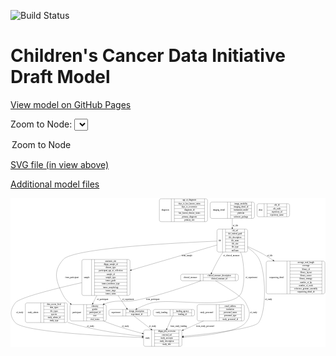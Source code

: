 <link rel='stylesheet' href="assets/style.css">
<link rel='stylesheet' href="https://unpkg.com/leaflet@1.5.1/dist/leaflet.css" integrity="sha512-xwE/Az9zrjBIphAcBb3F6JVqxf46+CDLwfLMHloNu6KEQCAWi6HcDUbeOfBIptF7tcCzusKFjFw2yuvEpDL9wQ==" crossorigin="">
<script type="text/javascript" src="https://code.jquery.com/jquery-3.2.1.min.js"></script>
<script type="text/javascript"  src="https://unpkg.com/leaflet@1.5.1/dist/leaflet.js"></script>
<script type="text/javascript" src="assets/actions.js"></script>

![Build Status](https://github.com/CBIIT/ccdi-model/actions/workflows/model-test-and-deploy.yml/badge.svg)

# Children's Cancer Data Initiative Draft Model

[View model on GitHub Pages](https://cbiit.github.io/ccdi-model/)



Zoom to Node: <select id="node_select">
  <option value="">Zoom to Node</option>
</select>
<div id="model"></div>

<p>
<a href="./model-desc/ccdi-model.svg">SVG file (in view above)</a>
<p>
<a href="./model-desc">Additional model files</a>
<div id='graph' style='display:off;'>
<svg width="2211pt" height="1045pt"
 viewBox="0.00 0.00 2210.63 1045.00" xmlns="http://www.w3.org/2000/svg" xmlns:xlink="http://www.w3.org/1999/xlink">
<g id="graph0" class="graph" transform="scale(1 1) rotate(0) translate(4 1041)">
<title>Perl</title>
<polygon fill="#ffffff" stroke="transparent" points="-4,4 -4,-1041 2206.6255,-1041 2206.6255,4 -4,4"/>
<!-- diagnosis -->
<g id="node1" class="node">
<title>diagnosis</title>
<path fill="none" stroke="#000000" d="M1052.6255,-875.5C1052.6255,-875.5 1366.6255,-875.5 1366.6255,-875.5 1372.6255,-875.5 1378.6255,-881.5 1378.6255,-887.5 1378.6255,-887.5 1378.6255,-1024.5 1378.6255,-1024.5 1378.6255,-1030.5 1372.6255,-1036.5 1366.6255,-1036.5 1366.6255,-1036.5 1052.6255,-1036.5 1052.6255,-1036.5 1046.6255,-1036.5 1040.6255,-1030.5 1040.6255,-1024.5 1040.6255,-1024.5 1040.6255,-887.5 1040.6255,-887.5 1040.6255,-881.5 1046.6255,-875.5 1052.6255,-875.5"/>
<text text-anchor="middle" x="1082.6255" y="-952.3" font-family="Times,serif" font-size="14.00" fill="#000000">diagnosis</text>
<polyline fill="none" stroke="#000000" points="1124.6255,-875.5 1124.6255,-1036.5 "/>
<text text-anchor="middle" x="1135.1255" y="-952.3" font-family="Times,serif" font-size="14.00" fill="#000000"> </text>
<polyline fill="none" stroke="#000000" points="1145.6255,-875.5 1145.6255,-1036.5 "/>
<text text-anchor="middle" x="1251.6255" y="-1021.3" font-family="Times,serif" font-size="14.00" fill="#000000">age_at_diagnosis</text>
<polyline fill="none" stroke="#000000" points="1145.6255,-1013.5 1357.6255,-1013.5 "/>
<text text-anchor="middle" x="1251.6255" y="-998.3" font-family="Times,serif" font-size="14.00" fill="#000000">days_to_last_known_status</text>
<polyline fill="none" stroke="#000000" points="1145.6255,-990.5 1357.6255,-990.5 "/>
<text text-anchor="middle" x="1251.6255" y="-975.3" font-family="Times,serif" font-size="14.00" fill="#000000">days_to_recurrence</text>
<polyline fill="none" stroke="#000000" points="1145.6255,-967.5 1357.6255,-967.5 "/>
<text text-anchor="middle" x="1251.6255" y="-952.3" font-family="Times,serif" font-size="14.00" fill="#000000">diagnosis_id</text>
<polyline fill="none" stroke="#000000" points="1145.6255,-944.5 1357.6255,-944.5 "/>
<text text-anchor="middle" x="1251.6255" y="-929.3" font-family="Times,serif" font-size="14.00" fill="#000000">last_known_disease_status</text>
<polyline fill="none" stroke="#000000" points="1145.6255,-921.5 1357.6255,-921.5 "/>
<text text-anchor="middle" x="1251.6255" y="-906.3" font-family="Times,serif" font-size="14.00" fill="#000000">primary_diagnosis</text>
<polyline fill="none" stroke="#000000" points="1145.6255,-898.5 1357.6255,-898.5 "/>
<text text-anchor="middle" x="1251.6255" y="-883.3" font-family="Times,serif" font-size="14.00" fill="#000000">primary_site</text>
<polyline fill="none" stroke="#000000" points="1357.6255,-875.5 1357.6255,-1036.5 "/>
<text text-anchor="middle" x="1368.1255" y="-952.3" font-family="Times,serif" font-size="14.00" fill="#000000"> </text>
</g>
<!-- sample -->
<g id="node2" class="node">
<title>sample</title>
<path fill="none" stroke="#000000" d="M508.6255,-357.5C508.6255,-357.5 822.6255,-357.5 822.6255,-357.5 828.6255,-357.5 834.6255,-363.5 834.6255,-369.5 834.6255,-369.5 834.6255,-598.5 834.6255,-598.5 834.6255,-604.5 828.6255,-610.5 822.6255,-610.5 822.6255,-610.5 508.6255,-610.5 508.6255,-610.5 502.6255,-610.5 496.6255,-604.5 496.6255,-598.5 496.6255,-598.5 496.6255,-369.5 496.6255,-369.5 496.6255,-363.5 502.6255,-357.5 508.6255,-357.5"/>
<text text-anchor="middle" x="530.6255" y="-480.3" font-family="Times,serif" font-size="14.00" fill="#000000">sample</text>
<polyline fill="none" stroke="#000000" points="564.6255,-357.5 564.6255,-610.5 "/>
<text text-anchor="middle" x="575.1255" y="-480.3" font-family="Times,serif" font-size="14.00" fill="#000000"> </text>
<polyline fill="none" stroke="#000000" points="585.6255,-357.5 585.6255,-610.5 "/>
<text text-anchor="middle" x="699.6255" y="-595.3" font-family="Times,serif" font-size="14.00" fill="#000000">anatomic_site</text>
<polyline fill="none" stroke="#000000" points="585.6255,-587.5 813.6255,-587.5 "/>
<text text-anchor="middle" x="699.6255" y="-572.3" font-family="Times,serif" font-size="14.00" fill="#000000">dbgap_sample_id</text>
<polyline fill="none" stroke="#000000" points="585.6255,-564.5 813.6255,-564.5 "/>
<text text-anchor="middle" x="699.6255" y="-549.3" font-family="Times,serif" font-size="14.00" fill="#000000">disease_type</text>
<polyline fill="none" stroke="#000000" points="585.6255,-541.5 813.6255,-541.5 "/>
<text text-anchor="middle" x="699.6255" y="-526.3" font-family="Times,serif" font-size="14.00" fill="#000000">participant_age_at_collection</text>
<polyline fill="none" stroke="#000000" points="585.6255,-518.5 813.6255,-518.5 "/>
<text text-anchor="middle" x="699.6255" y="-503.3" font-family="Times,serif" font-size="14.00" fill="#000000">sample_id</text>
<polyline fill="none" stroke="#000000" points="585.6255,-495.5 813.6255,-495.5 "/>
<text text-anchor="middle" x="699.6255" y="-480.3" font-family="Times,serif" font-size="14.00" fill="#000000">sample_type</text>
<polyline fill="none" stroke="#000000" points="585.6255,-472.5 813.6255,-472.5 "/>
<text text-anchor="middle" x="699.6255" y="-457.3" font-family="Times,serif" font-size="14.00" fill="#000000">tumor_grade</text>
<polyline fill="none" stroke="#000000" points="585.6255,-449.5 813.6255,-449.5 "/>
<text text-anchor="middle" x="699.6255" y="-434.3" font-family="Times,serif" font-size="14.00" fill="#000000">tumor_incidence_type</text>
<polyline fill="none" stroke="#000000" points="585.6255,-426.5 813.6255,-426.5 "/>
<text text-anchor="middle" x="699.6255" y="-411.3" font-family="Times,serif" font-size="14.00" fill="#000000">tumor_morphology</text>
<polyline fill="none" stroke="#000000" points="585.6255,-403.5 813.6255,-403.5 "/>
<text text-anchor="middle" x="699.6255" y="-388.3" font-family="Times,serif" font-size="14.00" fill="#000000">tumor_stage</text>
<polyline fill="none" stroke="#000000" points="585.6255,-380.5 813.6255,-380.5 "/>
<text text-anchor="middle" x="699.6255" y="-365.3" font-family="Times,serif" font-size="14.00" fill="#000000">tumor_status</text>
<polyline fill="none" stroke="#000000" points="813.6255,-357.5 813.6255,-610.5 "/>
<text text-anchor="middle" x="824.1255" y="-480.3" font-family="Times,serif" font-size="14.00" fill="#000000"> </text>
</g>
<!-- participant -->
<g id="node5" class="node">
<title>participant</title>
<path fill="none" stroke="#000000" d="M425.1255,-179C425.1255,-179 656.1255,-179 656.1255,-179 662.1255,-179 668.1255,-185 668.1255,-191 668.1255,-191 668.1255,-282 668.1255,-282 668.1255,-288 662.1255,-294 656.1255,-294 656.1255,-294 425.1255,-294 425.1255,-294 419.1255,-294 413.1255,-288 413.1255,-282 413.1255,-282 413.1255,-191 413.1255,-191 413.1255,-185 419.1255,-179 425.1255,-179"/>
<text text-anchor="middle" x="461.1255" y="-232.8" font-family="Times,serif" font-size="14.00" fill="#000000">participant</text>
<polyline fill="none" stroke="#000000" points="509.1255,-179 509.1255,-294 "/>
<text text-anchor="middle" x="519.6255" y="-232.8" font-family="Times,serif" font-size="14.00" fill="#000000"> </text>
<polyline fill="none" stroke="#000000" points="530.1255,-179 530.1255,-294 "/>
<text text-anchor="middle" x="588.6255" y="-278.8" font-family="Times,serif" font-size="14.00" fill="#000000">ethnicity</text>
<polyline fill="none" stroke="#000000" points="530.1255,-271 647.1255,-271 "/>
<text text-anchor="middle" x="588.6255" y="-255.8" font-family="Times,serif" font-size="14.00" fill="#000000">gender</text>
<polyline fill="none" stroke="#000000" points="530.1255,-248 647.1255,-248 "/>
<text text-anchor="middle" x="588.6255" y="-232.8" font-family="Times,serif" font-size="14.00" fill="#000000">participant_id</text>
<polyline fill="none" stroke="#000000" points="530.1255,-225 647.1255,-225 "/>
<text text-anchor="middle" x="588.6255" y="-209.8" font-family="Times,serif" font-size="14.00" fill="#000000">race</text>
<polyline fill="none" stroke="#000000" points="530.1255,-202 647.1255,-202 "/>
<text text-anchor="middle" x="588.6255" y="-186.8" font-family="Times,serif" font-size="14.00" fill="#000000">vital_status</text>
<polyline fill="none" stroke="#000000" points="647.1255,-179 647.1255,-294 "/>
<text text-anchor="middle" x="657.6255" y="-232.8" font-family="Times,serif" font-size="14.00" fill="#000000"> </text>
</g>
<!-- sample&#45;&gt;participant -->
<g id="edge11" class="edge">
<title>sample&#45;&gt;participant</title>
<path fill="none" stroke="#000000" d="M601.6607,-357.3498C592.234,-338.6849 582.8517,-320.108 574.3723,-303.3188"/>
<polygon fill="#000000" stroke="#000000" points="577.3923,-301.5344 569.7599,-294.1861 571.1439,-304.6902 577.3923,-301.5344"/>
<text text-anchor="middle" x="643.1255" y="-327.8" font-family="Times,serif" font-size="14.00" fill="#000000">of_participant</text>
</g>
<!-- experiment -->
<g id="node6" class="node">
<title>experiment</title>
<path fill="none" stroke="#000000" d="M698.6255,-213.5C698.6255,-213.5 966.6255,-213.5 966.6255,-213.5 972.6255,-213.5 978.6255,-219.5 978.6255,-225.5 978.6255,-225.5 978.6255,-247.5 978.6255,-247.5 978.6255,-253.5 972.6255,-259.5 966.6255,-259.5 966.6255,-259.5 698.6255,-259.5 698.6255,-259.5 692.6255,-259.5 686.6255,-253.5 686.6255,-247.5 686.6255,-247.5 686.6255,-225.5 686.6255,-225.5 686.6255,-219.5 692.6255,-213.5 698.6255,-213.5"/>
<text text-anchor="middle" x="735.6255" y="-232.8" font-family="Times,serif" font-size="14.00" fill="#000000">experiment</text>
<polyline fill="none" stroke="#000000" points="784.6255,-213.5 784.6255,-259.5 "/>
<text text-anchor="middle" x="795.1255" y="-232.8" font-family="Times,serif" font-size="14.00" fill="#000000"> </text>
<polyline fill="none" stroke="#000000" points="805.6255,-213.5 805.6255,-259.5 "/>
<text text-anchor="middle" x="881.6255" y="-244.3" font-family="Times,serif" font-size="14.00" fill="#000000">design_description</text>
<polyline fill="none" stroke="#000000" points="805.6255,-236.5 957.6255,-236.5 "/>
<text text-anchor="middle" x="881.6255" y="-221.3" font-family="Times,serif" font-size="14.00" fill="#000000">experiment_id</text>
<polyline fill="none" stroke="#000000" points="957.6255,-213.5 957.6255,-259.5 "/>
<text text-anchor="middle" x="968.1255" y="-232.8" font-family="Times,serif" font-size="14.00" fill="#000000"> </text>
</g>
<!-- sample&#45;&gt;experiment -->
<g id="edge2" class="edge">
<title>sample&#45;&gt;experiment</title>
<path fill="none" stroke="#000000" d="M751.0823,-357.3498C773.5684,-324.0246 795.8652,-290.98 811.4451,-267.89"/>
<polygon fill="#000000" stroke="#000000" points="814.3818,-269.7952 817.0738,-259.5481 808.5792,-265.8799 814.3818,-269.7952"/>
<text text-anchor="middle" x="821.1255" y="-327.8" font-family="Times,serif" font-size="14.00" fill="#000000">of_experiment</text>
</g>
<!-- study -->
<g id="node8" class="node">
<title>study</title>
<path fill="none" stroke="#000000" d="M942.1255,-.5C942.1255,-.5 1187.1255,-.5 1187.1255,-.5 1193.1255,-.5 1199.1255,-6.5 1199.1255,-12.5 1199.1255,-12.5 1199.1255,-103.5 1199.1255,-103.5 1199.1255,-109.5 1193.1255,-115.5 1187.1255,-115.5 1187.1255,-115.5 942.1255,-115.5 942.1255,-115.5 936.1255,-115.5 930.1255,-109.5 930.1255,-103.5 930.1255,-103.5 930.1255,-12.5 930.1255,-12.5 930.1255,-6.5 936.1255,-.5 942.1255,-.5"/>
<text text-anchor="middle" x="958.1255" y="-54.3" font-family="Times,serif" font-size="14.00" fill="#000000">study</text>
<polyline fill="none" stroke="#000000" points="986.1255,-.5 986.1255,-115.5 "/>
<text text-anchor="middle" x="996.6255" y="-54.3" font-family="Times,serif" font-size="14.00" fill="#000000"> </text>
<polyline fill="none" stroke="#000000" points="1007.1255,-.5 1007.1255,-115.5 "/>
<text text-anchor="middle" x="1092.6255" y="-100.3" font-family="Times,serif" font-size="14.00" fill="#000000">dbgap_phs_accession</text>
<polyline fill="none" stroke="#000000" points="1007.1255,-92.5 1178.1255,-92.5 "/>
<text text-anchor="middle" x="1092.6255" y="-77.3" font-family="Times,serif" font-size="14.00" fill="#000000">external_url</text>
<polyline fill="none" stroke="#000000" points="1007.1255,-69.5 1178.1255,-69.5 "/>
<text text-anchor="middle" x="1092.6255" y="-54.3" font-family="Times,serif" font-size="14.00" fill="#000000">study_acronym</text>
<polyline fill="none" stroke="#000000" points="1007.1255,-46.5 1178.1255,-46.5 "/>
<text text-anchor="middle" x="1092.6255" y="-31.3" font-family="Times,serif" font-size="14.00" fill="#000000">study_description</text>
<polyline fill="none" stroke="#000000" points="1007.1255,-23.5 1178.1255,-23.5 "/>
<text text-anchor="middle" x="1092.6255" y="-8.3" font-family="Times,serif" font-size="14.00" fill="#000000">study_title</text>
<polyline fill="none" stroke="#000000" points="1178.1255,-.5 1178.1255,-115.5 "/>
<text text-anchor="middle" x="1188.6255" y="-54.3" font-family="Times,serif" font-size="14.00" fill="#000000"> </text>
</g>
<!-- sample&#45;&gt;study -->
<g id="edge8" class="edge">
<title>sample&#45;&gt;study</title>
<path fill="none" stroke="#000000" d="M496.5433,-447.706C318.0454,-407.6915 58.4261,-343.9679 29.6255,-306 -7.71,-256.7806 -11.7072,-212.9141 29.6255,-167 88.07,-102.0772 648.8511,-73.0404 919.6633,-62.7205"/>
<polygon fill="#000000" stroke="#000000" points="920.1037,-66.2064 929.9645,-62.3316 919.8396,-59.2114 920.1037,-66.2064"/>
<text text-anchor="middle" x="60.1255" y="-232.8" font-family="Times,serif" font-size="14.00" fill="#000000">of_study</text>
</g>
<!-- study_admin -->
<g id="node3" class="node">
<title>study_admin</title>
<path fill="none" stroke="#000000" d="M112.1255,-167.5C112.1255,-167.5 383.1255,-167.5 383.1255,-167.5 389.1255,-167.5 395.1255,-173.5 395.1255,-179.5 395.1255,-179.5 395.1255,-293.5 395.1255,-293.5 395.1255,-299.5 389.1255,-305.5 383.1255,-305.5 383.1255,-305.5 112.1255,-305.5 112.1255,-305.5 106.1255,-305.5 100.1255,-299.5 100.1255,-293.5 100.1255,-293.5 100.1255,-179.5 100.1255,-179.5 100.1255,-173.5 106.1255,-167.5 112.1255,-167.5"/>
<text text-anchor="middle" x="154.1255" y="-232.8" font-family="Times,serif" font-size="14.00" fill="#000000">study_admin</text>
<polyline fill="none" stroke="#000000" points="208.1255,-167.5 208.1255,-305.5 "/>
<text text-anchor="middle" x="218.6255" y="-232.8" font-family="Times,serif" font-size="14.00" fill="#000000"> </text>
<polyline fill="none" stroke="#000000" points="229.1255,-167.5 229.1255,-305.5 "/>
<text text-anchor="middle" x="301.6255" y="-290.3" font-family="Times,serif" font-size="14.00" fill="#000000">data_access_level</text>
<polyline fill="none" stroke="#000000" points="229.1255,-282.5 374.1255,-282.5 "/>
<text text-anchor="middle" x="301.6255" y="-267.3" font-family="Times,serif" font-size="14.00" fill="#000000">data_types</text>
<polyline fill="none" stroke="#000000" points="229.1255,-259.5 374.1255,-259.5 "/>
<text text-anchor="middle" x="301.6255" y="-244.3" font-family="Times,serif" font-size="14.00" fill="#000000">file_types</text>
<polyline fill="none" stroke="#000000" points="229.1255,-236.5 374.1255,-236.5 "/>
<text text-anchor="middle" x="301.6255" y="-221.3" font-family="Times,serif" font-size="14.00" fill="#000000">species</text>
<polyline fill="none" stroke="#000000" points="229.1255,-213.5 374.1255,-213.5 "/>
<text text-anchor="middle" x="301.6255" y="-198.3" font-family="Times,serif" font-size="14.00" fill="#000000">study_admin_id</text>
<polyline fill="none" stroke="#000000" points="229.1255,-190.5 374.1255,-190.5 "/>
<text text-anchor="middle" x="301.6255" y="-175.3" font-family="Times,serif" font-size="14.00" fill="#000000">study_type</text>
<polyline fill="none" stroke="#000000" points="374.1255,-167.5 374.1255,-305.5 "/>
<text text-anchor="middle" x="384.6255" y="-232.8" font-family="Times,serif" font-size="14.00" fill="#000000"> </text>
</g>
<!-- study_admin&#45;&gt;study -->
<g id="edge7" class="edge">
<title>study_admin&#45;&gt;study</title>
<path fill="none" stroke="#000000" d="M395.4923,-169.5299C398.2148,-168.6534 400.9274,-167.8089 403.6255,-167 577.2543,-114.946 784.4588,-85.8738 920.007,-71.0937"/>
<polygon fill="#000000" stroke="#000000" points="920.4801,-74.5631 930.047,-70.0108 919.7293,-67.6035 920.4801,-74.5631"/>
<text text-anchor="middle" x="558.1255" y="-137.8" font-family="Times,serif" font-size="14.00" fill="#000000">of_study</text>
</g>
<!-- imaging_detail -->
<g id="node4" class="node">
<title>imaging_detail</title>
<path fill="none" stroke="#000000" d="M1409.1255,-898.5C1409.1255,-898.5 1696.1255,-898.5 1696.1255,-898.5 1702.1255,-898.5 1708.1255,-904.5 1708.1255,-910.5 1708.1255,-910.5 1708.1255,-1001.5 1708.1255,-1001.5 1708.1255,-1007.5 1702.1255,-1013.5 1696.1255,-1013.5 1696.1255,-1013.5 1409.1255,-1013.5 1409.1255,-1013.5 1403.1255,-1013.5 1397.1255,-1007.5 1397.1255,-1001.5 1397.1255,-1001.5 1397.1255,-910.5 1397.1255,-910.5 1397.1255,-904.5 1403.1255,-898.5 1409.1255,-898.5"/>
<text text-anchor="middle" x="1458.1255" y="-952.3" font-family="Times,serif" font-size="14.00" fill="#000000">imaging_detail</text>
<polyline fill="none" stroke="#000000" points="1519.1255,-898.5 1519.1255,-1013.5 "/>
<text text-anchor="middle" x="1529.6255" y="-952.3" font-family="Times,serif" font-size="14.00" fill="#000000"> </text>
<polyline fill="none" stroke="#000000" points="1540.1255,-898.5 1540.1255,-1013.5 "/>
<text text-anchor="middle" x="1613.6255" y="-998.3" font-family="Times,serif" font-size="14.00" fill="#000000">image_modality</text>
<polyline fill="none" stroke="#000000" points="1540.1255,-990.5 1687.1255,-990.5 "/>
<text text-anchor="middle" x="1613.6255" y="-975.3" font-family="Times,serif" font-size="14.00" fill="#000000">imaging_detail_id</text>
<polyline fill="none" stroke="#000000" points="1540.1255,-967.5 1687.1255,-967.5 "/>
<text text-anchor="middle" x="1613.6255" y="-952.3" font-family="Times,serif" font-size="14.00" fill="#000000">instrument_model</text>
<polyline fill="none" stroke="#000000" points="1540.1255,-944.5 1687.1255,-944.5 "/>
<text text-anchor="middle" x="1613.6255" y="-929.3" font-family="Times,serif" font-size="14.00" fill="#000000">platform</text>
<polyline fill="none" stroke="#000000" points="1540.1255,-921.5 1687.1255,-921.5 "/>
<text text-anchor="middle" x="1613.6255" y="-906.3" font-family="Times,serif" font-size="14.00" fill="#000000">software_package</text>
<polyline fill="none" stroke="#000000" points="1687.1255,-898.5 1687.1255,-1013.5 "/>
<text text-anchor="middle" x="1697.6255" y="-952.3" font-family="Times,serif" font-size="14.00" fill="#000000"> </text>
</g>
<!-- file -->
<g id="node11" class="node">
<title>file</title>
<path fill="none" stroke="#000000" d="M1457.1255,-662.5C1457.1255,-662.5 1648.1255,-662.5 1648.1255,-662.5 1654.1255,-662.5 1660.1255,-668.5 1660.1255,-674.5 1660.1255,-674.5 1660.1255,-811.5 1660.1255,-811.5 1660.1255,-817.5 1654.1255,-823.5 1648.1255,-823.5 1648.1255,-823.5 1457.1255,-823.5 1457.1255,-823.5 1451.1255,-823.5 1445.1255,-817.5 1445.1255,-811.5 1445.1255,-811.5 1445.1255,-674.5 1445.1255,-674.5 1445.1255,-668.5 1451.1255,-662.5 1457.1255,-662.5"/>
<text text-anchor="middle" x="1464.6255" y="-739.3" font-family="Times,serif" font-size="14.00" fill="#000000">file</text>
<polyline fill="none" stroke="#000000" points="1484.1255,-662.5 1484.1255,-823.5 "/>
<text text-anchor="middle" x="1494.6255" y="-739.3" font-family="Times,serif" font-size="14.00" fill="#000000"> </text>
<polyline fill="none" stroke="#000000" points="1505.1255,-662.5 1505.1255,-823.5 "/>
<text text-anchor="middle" x="1572.1255" y="-808.3" font-family="Times,serif" font-size="14.00" fill="#000000">cds_url</text>
<polyline fill="none" stroke="#000000" points="1505.1255,-800.5 1639.1255,-800.5 "/>
<text text-anchor="middle" x="1572.1255" y="-785.3" font-family="Times,serif" font-size="14.00" fill="#000000">dcf_indexd_guid</text>
<polyline fill="none" stroke="#000000" points="1505.1255,-777.5 1639.1255,-777.5 "/>
<text text-anchor="middle" x="1572.1255" y="-762.3" font-family="Times,serif" font-size="14.00" fill="#000000">file_description</text>
<polyline fill="none" stroke="#000000" points="1505.1255,-754.5 1639.1255,-754.5 "/>
<text text-anchor="middle" x="1572.1255" y="-739.3" font-family="Times,serif" font-size="14.00" fill="#000000">file_name</text>
<polyline fill="none" stroke="#000000" points="1505.1255,-731.5 1639.1255,-731.5 "/>
<text text-anchor="middle" x="1572.1255" y="-716.3" font-family="Times,serif" font-size="14.00" fill="#000000">file_size</text>
<polyline fill="none" stroke="#000000" points="1505.1255,-708.5 1639.1255,-708.5 "/>
<text text-anchor="middle" x="1572.1255" y="-693.3" font-family="Times,serif" font-size="14.00" fill="#000000">file_type</text>
<polyline fill="none" stroke="#000000" points="1505.1255,-685.5 1639.1255,-685.5 "/>
<text text-anchor="middle" x="1572.1255" y="-670.3" font-family="Times,serif" font-size="14.00" fill="#000000">md5sum</text>
<polyline fill="none" stroke="#000000" points="1639.1255,-662.5 1639.1255,-823.5 "/>
<text text-anchor="middle" x="1649.6255" y="-739.3" font-family="Times,serif" font-size="14.00" fill="#000000"> </text>
</g>
<!-- imaging_detail&#45;&gt;file -->
<g id="edge13" class="edge">
<title>imaging_detail&#45;&gt;file</title>
<path fill="none" stroke="#000000" d="M1552.6255,-898.3591C1552.6255,-878.5761 1552.6255,-855.9214 1552.6255,-834.1419"/>
<polygon fill="#000000" stroke="#000000" points="1556.1256,-833.8749 1552.6255,-823.875 1549.1256,-833.875 1556.1256,-833.8749"/>
<text text-anchor="middle" x="1574.6255" y="-845.8" font-family="Times,serif" font-size="14.00" fill="#000000">of_file</text>
</g>
<!-- participant&#45;&gt;study -->
<g id="edge5" class="edge">
<title>participant&#45;&gt;study</title>
<path fill="none" stroke="#000000" d="M649.3051,-178.9819C658.7809,-174.6969 668.3082,-170.6353 677.6255,-167 756.0391,-136.4052 846.4476,-110.4484 920.1527,-91.5486"/>
<polygon fill="#000000" stroke="#000000" points="921.1503,-94.9063 929.9767,-89.0458 919.4221,-88.1229 921.1503,-94.9063"/>
<text text-anchor="middle" x="802.1255" y="-137.8" font-family="Times,serif" font-size="14.00" fill="#000000">of_study</text>
</g>
<!-- experiment&#45;&gt;study -->
<g id="edge9" class="edge">
<title>experiment&#45;&gt;study</title>
<path fill="none" stroke="#000000" d="M862.9554,-213.1642C893.0091,-190.041 940.3973,-153.5807 981.6874,-121.8122"/>
<polygon fill="#000000" stroke="#000000" points="984.0659,-124.3984 989.8572,-115.5265 979.7973,-118.8505 984.0659,-124.3984"/>
<text text-anchor="middle" x="993.1255" y="-137.8" font-family="Times,serif" font-size="14.00" fill="#000000">of_study</text>
</g>
<!-- study_funding -->
<g id="node7" class="node">
<title>study_funding</title>
<path fill="none" stroke="#000000" d="M1009.1255,-213.5C1009.1255,-213.5 1276.1255,-213.5 1276.1255,-213.5 1282.1255,-213.5 1288.1255,-219.5 1288.1255,-225.5 1288.1255,-225.5 1288.1255,-247.5 1288.1255,-247.5 1288.1255,-253.5 1282.1255,-259.5 1276.1255,-259.5 1276.1255,-259.5 1009.1255,-259.5 1009.1255,-259.5 1003.1255,-259.5 997.1255,-253.5 997.1255,-247.5 997.1255,-247.5 997.1255,-225.5 997.1255,-225.5 997.1255,-219.5 1003.1255,-213.5 1009.1255,-213.5"/>
<text text-anchor="middle" x="1056.6255" y="-232.8" font-family="Times,serif" font-size="14.00" fill="#000000">study_funding</text>
<polyline fill="none" stroke="#000000" points="1116.1255,-213.5 1116.1255,-259.5 "/>
<text text-anchor="middle" x="1126.6255" y="-232.8" font-family="Times,serif" font-size="14.00" fill="#000000"> </text>
<polyline fill="none" stroke="#000000" points="1137.1255,-213.5 1137.1255,-259.5 "/>
<text text-anchor="middle" x="1202.1255" y="-244.3" font-family="Times,serif" font-size="14.00" fill="#000000">funding_agency</text>
<polyline fill="none" stroke="#000000" points="1137.1255,-236.5 1267.1255,-236.5 "/>
<text text-anchor="middle" x="1202.1255" y="-221.3" font-family="Times,serif" font-size="14.00" fill="#000000">funding_id</text>
<polyline fill="none" stroke="#000000" points="1267.1255,-213.5 1267.1255,-259.5 "/>
<text text-anchor="middle" x="1277.6255" y="-232.8" font-family="Times,serif" font-size="14.00" fill="#000000"> </text>
</g>
<!-- study_funding&#45;&gt;study -->
<g id="edge3" class="edge">
<title>study_funding&#45;&gt;study</title>
<path fill="none" stroke="#000000" d="M1132.4283,-213.1642C1122.6609,-190.8118 1107.4475,-155.9966 1093.9046,-125.0041"/>
<polygon fill="#000000" stroke="#000000" points="1096.9745,-123.2883 1089.7631,-115.5265 1090.5601,-126.0913 1096.9745,-123.2883"/>
<text text-anchor="middle" x="1175.6255" y="-137.8" font-family="Times,serif" font-size="14.00" fill="#000000">from_study_funding</text>
</g>
<!-- sequencing_detail -->
<g id="node9" class="node">
<title>sequencing_detail</title>
<path fill="none" stroke="#000000" d="M1802.6255,-369C1802.6255,-369 2190.6255,-369 2190.6255,-369 2196.6255,-369 2202.6255,-375 2202.6255,-381 2202.6255,-381 2202.6255,-587 2202.6255,-587 2202.6255,-593 2196.6255,-599 2190.6255,-599 2190.6255,-599 1802.6255,-599 1802.6255,-599 1796.6255,-599 1790.6255,-593 1790.6255,-587 1790.6255,-587 1790.6255,-381 1790.6255,-381 1790.6255,-375 1796.6255,-369 1802.6255,-369"/>
<text text-anchor="middle" x="1863.6255" y="-480.3" font-family="Times,serif" font-size="14.00" fill="#000000">sequencing_detail</text>
<polyline fill="none" stroke="#000000" points="1936.6255,-369 1936.6255,-599 "/>
<text text-anchor="middle" x="1947.1255" y="-480.3" font-family="Times,serif" font-size="14.00" fill="#000000"> </text>
<polyline fill="none" stroke="#000000" points="1957.6255,-369 1957.6255,-599 "/>
<text text-anchor="middle" x="2069.6255" y="-583.8" font-family="Times,serif" font-size="14.00" fill="#000000">average_read_length</text>
<polyline fill="none" stroke="#000000" points="1957.6255,-576 2181.6255,-576 "/>
<text text-anchor="middle" x="2069.6255" y="-560.8" font-family="Times,serif" font-size="14.00" fill="#000000">coverage</text>
<polyline fill="none" stroke="#000000" points="1957.6255,-553 2181.6255,-553 "/>
<text text-anchor="middle" x="2069.6255" y="-537.8" font-family="Times,serif" font-size="14.00" fill="#000000">library_id</text>
<polyline fill="none" stroke="#000000" points="1957.6255,-530 2181.6255,-530 "/>
<text text-anchor="middle" x="2069.6255" y="-514.8" font-family="Times,serif" font-size="14.00" fill="#000000">library_layout</text>
<polyline fill="none" stroke="#000000" points="1957.6255,-507 2181.6255,-507 "/>
<text text-anchor="middle" x="2069.6255" y="-491.8" font-family="Times,serif" font-size="14.00" fill="#000000">library_source</text>
<polyline fill="none" stroke="#000000" points="1957.6255,-484 2181.6255,-484 "/>
<text text-anchor="middle" x="2069.6255" y="-468.8" font-family="Times,serif" font-size="14.00" fill="#000000">library_strategy</text>
<polyline fill="none" stroke="#000000" points="1957.6255,-461 2181.6255,-461 "/>
<text text-anchor="middle" x="2069.6255" y="-445.8" font-family="Times,serif" font-size="14.00" fill="#000000">number_of_bp</text>
<polyline fill="none" stroke="#000000" points="1957.6255,-438 2181.6255,-438 "/>
<text text-anchor="middle" x="2069.6255" y="-422.8" font-family="Times,serif" font-size="14.00" fill="#000000">number_of_reads</text>
<polyline fill="none" stroke="#000000" points="1957.6255,-415 2181.6255,-415 "/>
<text text-anchor="middle" x="2069.6255" y="-399.8" font-family="Times,serif" font-size="14.00" fill="#000000">reference_genome_assembly</text>
<polyline fill="none" stroke="#000000" points="1957.6255,-392 2181.6255,-392 "/>
<text text-anchor="middle" x="2069.6255" y="-376.8" font-family="Times,serif" font-size="14.00" fill="#000000">sequencing_detail_id</text>
<polyline fill="none" stroke="#000000" points="2181.6255,-369 2181.6255,-599 "/>
<text text-anchor="middle" x="2192.1255" y="-480.3" font-family="Times,serif" font-size="14.00" fill="#000000"> </text>
</g>
<!-- study_personnel -->
<g id="node10" class="node">
<title>study_personnel</title>
<path fill="none" stroke="#000000" d="M1318.1255,-179C1318.1255,-179 1625.1255,-179 1625.1255,-179 1631.1255,-179 1637.1255,-185 1637.1255,-191 1637.1255,-191 1637.1255,-282 1637.1255,-282 1637.1255,-288 1631.1255,-294 1625.1255,-294 1625.1255,-294 1318.1255,-294 1318.1255,-294 1312.1255,-294 1306.1255,-288 1306.1255,-282 1306.1255,-282 1306.1255,-191 1306.1255,-191 1306.1255,-185 1312.1255,-179 1318.1255,-179"/>
<text text-anchor="middle" x="1373.1255" y="-232.8" font-family="Times,serif" font-size="14.00" fill="#000000">study_personnel</text>
<polyline fill="none" stroke="#000000" points="1440.1255,-179 1440.1255,-294 "/>
<text text-anchor="middle" x="1450.6255" y="-232.8" font-family="Times,serif" font-size="14.00" fill="#000000"> </text>
<polyline fill="none" stroke="#000000" points="1461.1255,-179 1461.1255,-294 "/>
<text text-anchor="middle" x="1538.6255" y="-278.8" font-family="Times,serif" font-size="14.00" fill="#000000">email_address</text>
<polyline fill="none" stroke="#000000" points="1461.1255,-271 1616.1255,-271 "/>
<text text-anchor="middle" x="1538.6255" y="-255.8" font-family="Times,serif" font-size="14.00" fill="#000000">institution</text>
<polyline fill="none" stroke="#000000" points="1461.1255,-248 1616.1255,-248 "/>
<text text-anchor="middle" x="1538.6255" y="-232.8" font-family="Times,serif" font-size="14.00" fill="#000000">personnel_name</text>
<polyline fill="none" stroke="#000000" points="1461.1255,-225 1616.1255,-225 "/>
<text text-anchor="middle" x="1538.6255" y="-209.8" font-family="Times,serif" font-size="14.00" fill="#000000">personnel_type</text>
<polyline fill="none" stroke="#000000" points="1461.1255,-202 1616.1255,-202 "/>
<text text-anchor="middle" x="1538.6255" y="-186.8" font-family="Times,serif" font-size="14.00" fill="#000000">study_personnel_id</text>
<polyline fill="none" stroke="#000000" points="1616.1255,-179 1616.1255,-294 "/>
<text text-anchor="middle" x="1626.6255" y="-232.8" font-family="Times,serif" font-size="14.00" fill="#000000"> </text>
</g>
<!-- study_personnel&#45;&gt;study -->
<g id="edge12" class="edge">
<title>study_personnel&#45;&gt;study</title>
<path fill="none" stroke="#000000" d="M1350.7945,-178.8825C1318.705,-163.9439 1283.9757,-148.0995 1251.6255,-134 1237.7902,-127.97 1223.3176,-121.8181 1208.8138,-115.7557"/>
<polygon fill="#000000" stroke="#000000" points="1209.8616,-112.4008 1199.2846,-111.7871 1207.1703,-118.8627 1209.8616,-112.4008"/>
<text text-anchor="middle" x="1362.6255" y="-137.8" font-family="Times,serif" font-size="14.00" fill="#000000">from_study_personnel</text>
</g>
<!-- file&#45;&gt;sample -->
<g id="edge10" class="edge">
<title>file&#45;&gt;sample</title>
<path fill="none" stroke="#000000" d="M1444.7486,-711.5005C1295.5957,-667.9485 1024.4785,-588.7835 844.6895,-536.2859"/>
<polygon fill="#000000" stroke="#000000" points="845.44,-532.8589 834.8598,-533.4157 843.478,-539.5784 845.44,-532.8589"/>
<text text-anchor="middle" x="1235.1255" y="-632.8" font-family="Times,serif" font-size="14.00" fill="#000000">from_sample</text>
</g>
<!-- file&#45;&gt;participant -->
<g id="edge15" class="edge">
<title>file&#45;&gt;participant</title>
<path fill="none" stroke="#000000" d="M1445.0002,-739.0527C1166.3414,-727.7325 437.9694,-690.7249 366.6255,-611 291.3452,-526.8764 314.2405,-456.9986 366.6255,-357 378.2163,-334.8741 395.92,-316.0024 415.673,-300.2166"/>
<polygon fill="#000000" stroke="#000000" points="417.8434,-302.9628 423.638,-294.093 413.5769,-297.4133 417.8434,-302.9628"/>
<text text-anchor="middle" x="427.1255" y="-480.3" font-family="Times,serif" font-size="14.00" fill="#000000">from_participant</text>
</g>
<!-- file&#45;&gt;experiment -->
<g id="edge1" class="edge">
<title>file&#45;&gt;experiment</title>
<path fill="none" stroke="#000000" d="M1610.6354,-662.4445C1613.3877,-656.3825 1615.7704,-650.2054 1617.6255,-644 1635.9144,-582.8216 1648.0675,-402.8497 1603.6255,-357 1508.0251,-258.3715 1120.6424,-340.2565 987.6255,-306 951.1607,-296.609 912.5125,-279.297 882.9298,-264.3013"/>
<polygon fill="#000000" stroke="#000000" points="884.1507,-260.9933 873.6578,-259.527 880.9461,-267.2167 884.1507,-260.9933"/>
<text text-anchor="middle" x="1686.1255" y="-480.3" font-family="Times,serif" font-size="14.00" fill="#000000">of_experiment</text>
</g>
<!-- file&#45;&gt;study -->
<g id="edge4" class="edge">
<title>file&#45;&gt;study</title>
<path fill="none" stroke="#000000" d="M1660.5125,-693.0119C1692.5216,-672.4319 1723.7711,-645.2475 1741.6255,-611 1787.2403,-523.5035 1796.363,-245.5352 1736.6255,-167 1705.036,-125.4703 1397.2684,-89.3697 1209.3727,-70.9694"/>
<polygon fill="#000000" stroke="#000000" points="1209.6964,-67.4844 1199.4042,-69.9988 1209.0179,-74.4515 1209.6964,-67.4844"/>
<text text-anchor="middle" x="1807.1255" y="-327.8" font-family="Times,serif" font-size="14.00" fill="#000000">of_study</text>
</g>
<!-- file&#45;&gt;sequencing_detail -->
<g id="edge14" class="edge">
<title>file&#45;&gt;sequencing_detail</title>
<path fill="none" stroke="#000000" d="M1660.3104,-700.9103C1697.9628,-684.7674 1739.9644,-665.1113 1776.6255,-644 1797.2187,-632.1414 1818.2158,-618.7632 1838.6625,-604.9209"/>
<polygon fill="#000000" stroke="#000000" points="1840.7935,-607.704 1847.08,-599.1758 1836.8473,-601.9223 1840.7935,-607.704"/>
<text text-anchor="middle" x="1816.6255" y="-632.8" font-family="Times,serif" font-size="14.00" fill="#000000">of_file</text>
</g>
<!-- clinical_measure -->
<g id="node12" class="node">
<title>clinical_measure</title>
<path fill="none" stroke="#000000" d="M1202.1255,-461C1202.1255,-461 1583.1255,-461 1583.1255,-461 1589.1255,-461 1595.1255,-467 1595.1255,-473 1595.1255,-473 1595.1255,-495 1595.1255,-495 1595.1255,-501 1589.1255,-507 1583.1255,-507 1583.1255,-507 1202.1255,-507 1202.1255,-507 1196.1255,-507 1190.1255,-501 1190.1255,-495 1190.1255,-495 1190.1255,-473 1190.1255,-473 1190.1255,-467 1196.1255,-461 1202.1255,-461"/>
<text text-anchor="middle" x="1258.6255" y="-480.3" font-family="Times,serif" font-size="14.00" fill="#000000">clinical_measure</text>
<polyline fill="none" stroke="#000000" points="1327.1255,-461 1327.1255,-507 "/>
<text text-anchor="middle" x="1337.6255" y="-480.3" font-family="Times,serif" font-size="14.00" fill="#000000"> </text>
<polyline fill="none" stroke="#000000" points="1348.1255,-461 1348.1255,-507 "/>
<text text-anchor="middle" x="1461.1255" y="-491.8" font-family="Times,serif" font-size="14.00" fill="#000000">clinical_measure_description</text>
<polyline fill="none" stroke="#000000" points="1348.1255,-484 1574.1255,-484 "/>
<text text-anchor="middle" x="1461.1255" y="-468.8" font-family="Times,serif" font-size="14.00" fill="#000000">clinical_measure_id</text>
<polyline fill="none" stroke="#000000" points="1574.1255,-461 1574.1255,-507 "/>
<text text-anchor="middle" x="1584.6255" y="-480.3" font-family="Times,serif" font-size="14.00" fill="#000000"> </text>
</g>
<!-- file&#45;&gt;clinical_measure -->
<g id="edge17" class="edge">
<title>file&#45;&gt;clinical_measure</title>
<path fill="none" stroke="#000000" d="M1487.958,-662.284C1483.6581,-656.1858 1479.5017,-650.0503 1475.6255,-644 1448.5073,-601.6722 1422.7401,-549.4636 1407.3068,-516.4422"/>
<polygon fill="#000000" stroke="#000000" points="1410.4279,-514.8531 1403.0471,-507.2522 1404.077,-517.7968 1410.4279,-514.8531"/>
<text text-anchor="middle" x="1546.6255" y="-632.8" font-family="Times,serif" font-size="14.00" fill="#000000">of_clinical_measure</text>
</g>
<!-- clinical_measure&#45;&gt;participant -->
<g id="edge16" class="edge">
<title>clinical_measure&#45;&gt;participant</title>
<path fill="none" stroke="#000000" d="M1332.9215,-460.9582C1237.8946,-425.3233 1045.6857,-357.4686 876.6255,-324 789.5106,-306.754 762.9765,-330.5281 677.6255,-306 669.6112,-303.6969 661.5111,-300.9196 653.4655,-297.8185"/>
<polygon fill="#000000" stroke="#000000" points="654.6382,-294.5178 644.0542,-294.0382 652.029,-301.0134 654.6382,-294.5178"/>
<text text-anchor="middle" x="995.1255" y="-327.8" font-family="Times,serif" font-size="14.00" fill="#000000">from_participant</text>
</g>
<!-- clinical_measure&#45;&gt;study -->
<g id="edge6" class="edge">
<title>clinical_measure&#45;&gt;study</title>
<path fill="none" stroke="#000000" d="M1434.8279,-460.8666C1500.8949,-423.6646 1623.6038,-350.2452 1646.6255,-306 1675.1406,-251.1969 1686.0839,-214.5345 1646.6255,-167 1592.0947,-101.3083 1363.3093,-74.9751 1209.3531,-64.5815"/>
<polygon fill="#000000" stroke="#000000" points="1209.5319,-61.0858 1199.3232,-63.9197 1209.071,-68.0706 1209.5319,-61.0858"/>
<text text-anchor="middle" x="1702.1255" y="-232.8" font-family="Times,serif" font-size="14.00" fill="#000000">of_study</text>
</g>
<!-- alias -->
<g id="node13" class="node">
<title>alias</title>
<path fill="none" stroke="#000000" d="M1738.1255,-910C1738.1255,-910 1943.1255,-910 1943.1255,-910 1949.1255,-910 1955.1255,-916 1955.1255,-922 1955.1255,-922 1955.1255,-990 1955.1255,-990 1955.1255,-996 1949.1255,-1002 1943.1255,-1002 1943.1255,-1002 1738.1255,-1002 1738.1255,-1002 1732.1255,-1002 1726.1255,-996 1726.1255,-990 1726.1255,-990 1726.1255,-922 1726.1255,-922 1726.1255,-916 1732.1255,-910 1738.1255,-910"/>
<text text-anchor="middle" x="1751.1255" y="-952.3" font-family="Times,serif" font-size="14.00" fill="#000000">alias</text>
<polyline fill="none" stroke="#000000" points="1776.1255,-910 1776.1255,-1002 "/>
<text text-anchor="middle" x="1786.6255" y="-952.3" font-family="Times,serif" font-size="14.00" fill="#000000"> </text>
<polyline fill="none" stroke="#000000" points="1797.1255,-910 1797.1255,-1002 "/>
<text text-anchor="middle" x="1865.6255" y="-986.8" font-family="Times,serif" font-size="14.00" fill="#000000">cds_id</text>
<polyline fill="none" stroke="#000000" points="1797.1255,-979 1934.1255,-979 "/>
<text text-anchor="middle" x="1865.6255" y="-963.8" font-family="Times,serif" font-size="14.00" fill="#000000">cds_node</text>
<polyline fill="none" stroke="#000000" points="1797.1255,-956 1934.1255,-956 "/>
<text text-anchor="middle" x="1865.6255" y="-940.8" font-family="Times,serif" font-size="14.00" fill="#000000">repository_id</text>
<polyline fill="none" stroke="#000000" points="1797.1255,-933 1934.1255,-933 "/>
<text text-anchor="middle" x="1865.6255" y="-917.8" font-family="Times,serif" font-size="14.00" fill="#000000">repository_name</text>
<polyline fill="none" stroke="#000000" points="1934.1255,-910 1934.1255,-1002 "/>
<text text-anchor="middle" x="1944.6255" y="-952.3" font-family="Times,serif" font-size="14.00" fill="#000000"> </text>
</g>
</g>
</svg>
</div>
